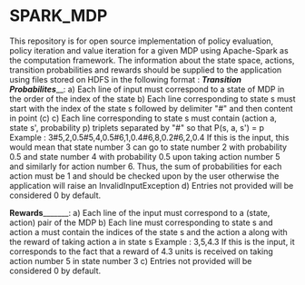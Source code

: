 # SPARK_MDP
This repository is for open source implementation of policy evaluation, policy iteration and value iteration for a given MDP using Apache-Spark as the computation framework.
The information about the state space, actions, transition probabilities and rewards should be supplied to the application using files stored on HDFS in the following format : 
_________________________Transition Probabilites___________________________:
a) Each line of input must correspond to a state of MDP in the order of the index of the state
b) Each line corresponding to state s must start with the index of the state s followed by delimiter "#" and then content in point (c)
c) Each line corresponding to state s must contain (action a, state s', probability p) triplets separated by "#" so that P(s, a, s') = p
   Example : 3#5,2,0.5#5,4,0.5#6,1,0.4#6,8,0.2#6,2,0.4
   If this is the input, this would mean that state number 3 can go to state number 2 with probability 0.5 and state number 4 with probability 0.5 upon taking action number 5 and similarly for action number 6. Thus, the sum of probabilities for each action must be 1 and should be checked upon by the user otherwise the application will raise an InvalidInputException
d) Entries not provided will be considered 0 by default.

 ______________________________Rewards_____________________________________:
a) Each line of the input must correspond to a (state, action) pair of the MDP
b) Each line must corresponding to state s and action a must contain the indices of the state s and the action a along with the reward of taking action a in state s
   Example : 3,5,4.3
   If this is the input, it corresponds to the fact that a reward of 4.3 units is received on taking action number 5 in state number 3
c) Entries not provided will be considered 0 by default.



